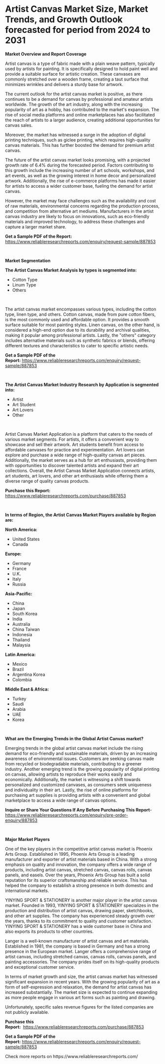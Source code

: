 <p><h1>Artist Canvas Market Size, Market Trends, and Growth Outlook forecasted for period from 2024 to 2031</h1></p><p><strong>Market Overview and Report Coverage</strong></p>
<p><p>Artist canvas is a type of fabric made with a plain weave pattern, typically used by artists for painting. It is specifically designed to hold paint well and provide a suitable surface for artistic creation. These canvases are commonly stretched over a wooden frame, creating a taut surface that minimizes wrinkles and delivers a sturdy base for artwork.</p><p>The current outlook for the artist canvas market is positive, as there continues to be a demand for canvas by professional and amateur artists worldwide. The growth of the art industry, along with the increasing popularity of art as a hobby, has contributed to the market's expansion. The rise of social media platforms and online marketplaces has also facilitated the reach of artists to a larger audience, creating additional opportunities for canvas sales.</p><p>Moreover, the market has witnessed a surge in the adoption of digital printing techniques, such as giclee printing, which requires high-quality canvas materials. This has further boosted the demand for premium artist canvas.</p><p>The future of the artist canvas market looks promising, with a projected growth rate of 6.4% during the forecasted period. Factors contributing to this growth include the increasing number of art schools, workshops, and art events, as well as the growing interest in home decor and personalized artwork. Additionally, the rise of e-commerce platforms has made it easier for artists to access a wider customer base, fueling the demand for artist canvas.</p><p>However, the market may face challenges such as the availability and cost of raw materials, environmental concerns regarding the production process, and competition from alternative art mediums. Manufacturers in the artist canvas industry are likely to focus on innovations, such as eco-friendly materials and improved technology, to address these challenges and capture a larger market share.</p></p>
<p><strong>Get a Sample PDF of the Report:</strong> <a href="https://www.reliableresearchreports.com/enquiry/request-sample/887853">https://www.reliableresearchreports.com/enquiry/request-sample/887853</a></p>
<p>&nbsp;</p>
<p><strong>Market Segmentation</strong></p>
<p><strong>The Artist Canvas Market Analysis by types is segmented into:</strong></p>
<p><ul><li>Cotton Type</li><li>Linum Type</li><li>Others</li></ul></p>
<p>&nbsp;</p>
<p><p>The artist canvas market encompasses various types, including the cotton type, linen type, and others. Cotton canvas, made from pure cotton fibers, is the most commonly used and affordable option. It provides a smooth surface suitable for most painting styles. Linen canvas, on the other hand, is considered a high-end option due to its durability and archival qualities, making it popular among professional artists. Lastly, the "others" category includes alternative materials such as synthetic fabrics or blends, offering different textures and characteristics to cater to specific artistic needs.</p></p>
<p><strong>Get a Sample PDF of the Report:</strong>&nbsp;<a href="https://www.reliableresearchreports.com/enquiry/request-sample/887853">https://www.reliableresearchreports.com/enquiry/request-sample/887853</a></p>
<p>&nbsp;</p>
<p><strong>The Artist Canvas Market Industry Research by Application is segmented into:</strong></p>
<p><ul><li>Artist</li><li>Art Student</li><li>Art Lovers</li><li>Other</li></ul></p>
<p>&nbsp;</p>
<p><p>Artist Canvas Market Application is a platform that caters to the needs of various market segments. For artists, it offers a convenient way to showcase and sell their artwork. Art students benefit from access to affordable canvases for practice and experimentation. Art lovers can explore and purchase a wide range of high-quality canvas art pieces. Additionally, the market serves as a hub for art enthusiasts, providing them with opportunities to discover talented artists and expand their art collections. Overall, the Artist Canvas Market Application connects artists, art students, art lovers, and other art enthusiasts while offering them a diverse range of quality canvas products.</p></p>
<p><strong>Purchase this Report:</strong>&nbsp; <a href="https://www.reliableresearchreports.com/purchase/887853">https://www.reliableresearchreports.com/purchase/887853</a></p>
<p>&nbsp;</p>
<p><strong>In terms of Region, the Artist Canvas Market Players available by Region are:</strong></p>
<p>
    <p> <strong> North America: </strong>
        <ul>
            <li>United States</li>
            <li>Canada</li>
        </ul>
        </p> 
    <p> <strong> Europe: </strong>
        <ul>
            <li>Germany</li>
            <li>France</li>
            <li>U.K.</li>
            <li>Italy</li>
            <li>Russia</li>
        </ul>
        </p> 
    <p> <strong> Asia-Pacific: </strong>
        <ul>
            <li>China</li>
            <li>Japan</li>
            <li>South Korea</li>
            <li>India</li>
            <li>Australia</li>
            <li>China Taiwan</li>
            <li>Indonesia</li>
            <li>Thailand</li>
            <li>Malaysia</li>
        </ul>
        </p> 
    <p> <strong> Latin America: </strong>
        <ul>
            <li>Mexico</li>
            <li>Brazil</li>
            <li>Argentina Korea</li>
            <li>Colombia</li>
        </ul>
        </p> 
    <p> <strong> Middle East & Africa: </strong>
        <ul>
            <li>Turkey</li>
            <li>Saudi</li>
            <li>Arabia</li>
            <li>UAE</li>
            <li>Korea</li>
        </ul>
    </p>
    </p>
<p>&nbsp;</p>
<p><strong>What are the Emerging Trends in the Global Artist Canvas market?</strong></p>
<p><p>Emerging trends in the global artist canvas market include the rising demand for eco-friendly and sustainable materials, driven by an increasing awareness of environmental issues. Customers are seeking canvas made from recycled or biodegradable materials, contributing to a greener industry. Another emerging trend is the growing popularity of digital printing on canvas, allowing artists to reproduce their works easily and economically. Additionally, the market is witnessing a shift towards personalized and customized canvases, as consumers seek uniqueness and individuality in their art. Lastly, the rise of online platforms for purchasing art supplies is providing artists with a convenient and global marketplace to access a wide range of canvas options.</p></p>
<p><strong>Inquire or Share Your Questions If Any Before Purchasing This Report</strong>- <a href="https://www.reliableresearchreports.com/enquiry/pre-order-enquiry/887853">https://www.reliableresearchreports.com/enquiry/pre-order-enquiry/887853</a></p>
<p>&nbsp;</p>
<p><strong>Major Market Players</strong></p>
<p><p>One of the key players in the competitive artist canvas market is Phoenix Arts Group. Established in 1995, Phoenix Arts Group is a leading manufacturer and exporter of artist materials based in China. With a strong emphasis on quality and innovation, the company offers a wide range of products, including artist canvas, stretched canvas, canvas rolls, canvas panels, and easels. Over the years, Phoenix Arts Group has built a solid reputation for its superior craftsmanship and reliable service. This has helped the company to establish a strong presence in both domestic and international markets.</p><p>YINYING SPORT & STATIONERY is another major player in the artist canvas market. Founded in 1993, YINYING SPORT & STATIONERY specializes in the production and distribution of artist canvas, drawing paper, sketchbooks, and other art supplies. The company has experienced steady growth over the years, thanks to its commitment to quality and customer satisfaction. YINYING SPORT & STATIONERY has a wide customer base in China and also exports its products to other countries.</p><p>Langer is a well-known manufacturer of artist canvas and art materials. Established in 1981, the company is based in Germany and has a strong presence in the European market. Langer offers a comprehensive range of artist canvas, including stretched canvas, canvas rolls, canvas panels, and painting accessories. The company prides itself on its high-quality products and exceptional customer service.</p><p>In terms of market growth and size, the artist canvas market has witnessed significant expansion in recent years. With the growing popularity of art as a form of self-expression and relaxation, the demand for artist canvas has increased substantially. The market size is expected to continue expanding as more people engage in various art forms such as painting and drawing.</p><p>Unfortunately, specific sales revenue figures for the listed companies are not publicly available.</p></p>
<p><strong>Purchase this Report:</strong>&nbsp;&nbsp;<a href="https://www.reliableresearchreports.com/purchase/887853">https://www.reliableresearchreports.com/purchase/887853</a></p>
<p></p>
<p><strong>Get a Sample PDF of the Report:</strong>&nbsp;<a href="https://www.reliableresearchreports.com/enquiry/request-sample/887853">https://www.reliableresearchreports.com/enquiry/request-sample/887853</a></p>
<p>Check more reports on https://www.reliableresearchreports.com/</p>